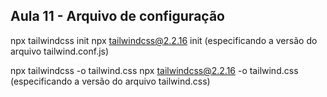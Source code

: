 ## Aula 11 - Arquivo de configuração
npx tailwindcss init
npx tailwindcss@2.2.16 init (especificando a versão do arquivo tailwind.conf.js)

npx tailwindcss -o tailwind.css
npx tailwindcss@2.2.16 -o tailwind.css (especificando a versão do arquivo tailwind.css)